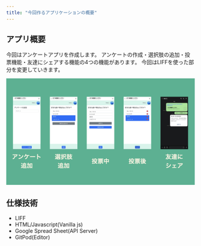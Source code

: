```yaml
---
title: "今回作るアプリケーションの概要"
---
```

## アプリ概要

今回はアンケートアプリを作成します。
アンケートの作成・選択肢の追加・投票機能・友達にシェアする機能の4つの機能があります。
今回はLIFFを使った部分を変更していきます。

![](/images/books/liff-vote-project/02-about-application/modes.jpeg)

## 仕様技術

- LIFF
- HTML/Javascript(Vanilla js)
- Google Spread Sheet(API Server)
- GitPod(Editor)
